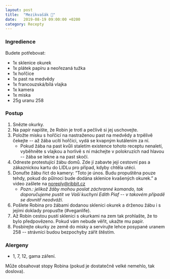 ```yaml
---
layout: post
title:  "Mezikvašák 🥒"
date:   2019-08-19 09:00:00 +0200
category: Recepty
---
```


### Ingredience
Budete potřebovat:
- 1x sklenice okurek
- 1x plátek papíru a neořezaná tužka
- 1x hořčice
- 1x past na medvědy
- 1x francouzská/bílá vlajka
- 1x kamera
- 1x miska
- 25g uranu 258


### Postup
1. Snězte okurky.
2. Na papír napište, že Robin je trotl a pečlivě si jej uschovejte.
3. Položte misku s hořčicí na nastraženou past na medvědy a trpělivě čekejte -- až žába ucítí hořčici, vydá se kvapným kutálením za ní.
	- Pokud žába na past kvůli staletím existence tohoto receptu nenaletí, vyběhněte s vlajkou a horlivě s ní máchejte v polokruzích nad hlavou -- žába se lekne a na past skočí.
6. Odneste protestující žábu domů. Zde jí zabavte její cestovní pas a zákaznickou kartu do LIDLu pro případ, kdyby chtěla utéci.
7. Donuťte žábu říct do kamery: “Toto je únos. Budu propuštěna pouze tehdy, pokud do půlnoci bude dodána sklenice kvašených okurek.” a video zašlete na noreply@ribbit.cz
	- _Pozn.: jelikož žáby mohou poslat záchranné komando, tak doporučujeme pustit ve Vaší kuchyni Edith Piaf -- v takovém případě se dovnitř neodváží._
8. Pošlete Robina pro žábami dodanou sklenici okurek a drženou žábu i s jejími doklady propusťte (#veganlife).
9. Až Robin cestou pustí sklenici s okurkami na zem tak prohlašte, že to bylo předpovězeno. Pokud vám nebude věřit, ukažte mu papír.
10. Posbírejte okurky ze země do misky a servírujte lehce posypané uranem 258 -- strávníci budou bezpochyby zářit štěstím.

### Alergeny
- 1, 7, 12, gama záření.

Může obsahovat stopy Robina (pokud je dostatečně velké nemehlo, tak doslova).

